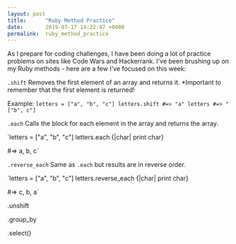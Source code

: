 ```yaml
---
layout: post
title:      "Ruby Method Practice"
date:       2019-07-17 14:22:47 +0000
permalink:  ruby_method_practice
---
```



As I prepare for coding challenges, I have been doing a lot of practice problems on sites like Code Wars and Hackerrank. I've been brushing up on my Ruby methods - here are a few I've focused on this week:

`.shift`
Removes the first element of an array and returns it. 
*Important to remember that the first element is returned! 

Example: 
`letters = ["a", "b", "c"]
letters.shift #=> "a"
letters #=> "["b", c"]`

`.each`
Calls the block for each element in the array and returns the array. 

`letters = ["a", "b", "c"]
letters.each {|char| print char}

#=> a, b, c`

`.reverse_each`
Same as `.each` but results are in reverse order.

`letters = ["a", "b", "c"]
letters.reverse_each {|char| print char}

#=> c, b, a`

.unshift

.group_by

.select()
